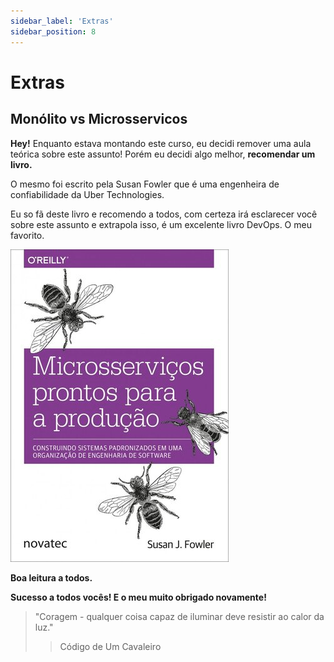 ```yaml
---
sidebar_label: 'Extras'
sidebar_position: 8
---
```


# Extras

## Monólito vs Microsservicos

**Hey!** Enquanto estava montando este curso, eu decidi remover uma aula teórica sobre este assunto! Porém eu decidi algo melhor, **recomendar um livro.**

O mesmo foi escrito pela Susan Fowler que é uma engenheira de confiabilidade da Uber Technologies.

Eu so fã deste livro e recomendo a todos, com certeza irá esclarecer você sobre este assunto e extrapola isso, é um excelente livro DevOps. O meu favorito.

![MicroservicesBook](../../static/img/docsImages/MicroservicesBook.jpg)

**Boa leitura a todos.**

**Sucesso a todos vocês! E o meu muito obrigado novamente!**

> "Coragem - qualquer coisa capaz de iluminar deve resistir ao calor da luz."
>> Código de Um Cavaleiro
